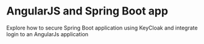 # AngularJS and Spring Boot app

Explore how to secure Spring Boot application using KeyCloak and integrate login to an AngularJs application
